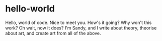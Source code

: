 # hello-world
Hello, world of code. Nice to meet you.
How's it going? Why won't this work? Oh wait, now it does?
I'm Sandy, and I write about theory, theorise about art, and create art from all of the above. 
